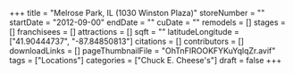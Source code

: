 +++
title = "Melrose Park, IL (1030 Winston Plaza)"
storeNumber = ""
startDate = "2012-09-00"
endDate = ""
cuDate = ""
remodels = []
stages = []
franchisees = []
attractions = []
sqft = ""
latitudeLongitude = ["41.90444737", "-87.84850813"]
citations = []
contributors = []
downloadLinks = []
pageThumbnailFile = "OhTnFIROOKFYKuYqlqZr.avif"
tags = ["Locations"]
categories = ["Chuck E. Cheese's"]
draft = false
+++
